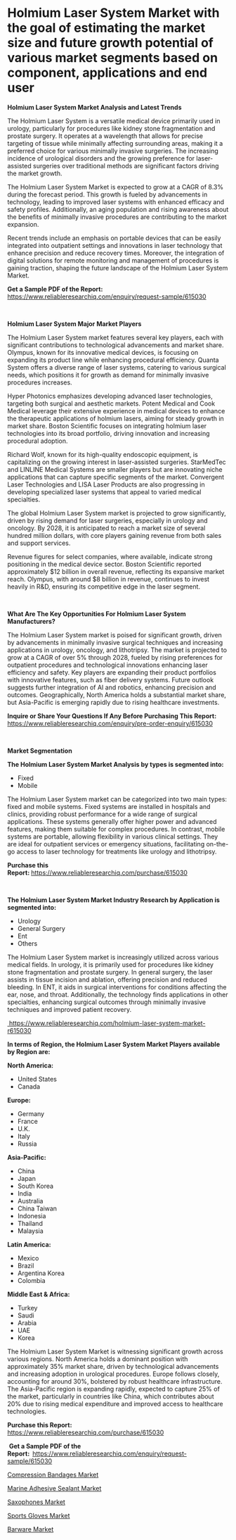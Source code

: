 <p><h1>Holmium Laser System Market with the goal of estimating the market size and future growth potential of various market segments based on component, applications and end user</h1></p><p><strong>Holmium Laser System Market Analysis and Latest Trends</strong></p>
<p><p>The Holmium Laser System is a versatile medical device primarily used in urology, particularly for procedures like kidney stone fragmentation and prostate surgery. It operates at a wavelength that allows for precise targeting of tissue while minimally affecting surrounding areas, making it a preferred choice for various minimally invasive surgeries. The increasing incidence of urological disorders and the growing preference for laser-assisted surgeries over traditional methods are significant factors driving the market growth.</p><p>The Holmium Laser System Market is expected to grow at a CAGR of 8.3% during the forecast period. This growth is fueled by advancements in technology, leading to improved laser systems with enhanced efficacy and safety profiles. Additionally, an aging population and rising awareness about the benefits of minimally invasive procedures are contributing to the market expansion. </p><p>Recent trends include an emphasis on portable devices that can be easily integrated into outpatient settings and innovations in laser technology that enhance precision and reduce recovery times. Moreover, the integration of digital solutions for remote monitoring and management of procedures is gaining traction, shaping the future landscape of the Holmium Laser System Market.</p></p>
<p><strong>Get a Sample PDF of the Report:&nbsp;</strong> <a href="https://www.reliableresearchiq.com/enquiry/request-sample/615030?utm_campaign=1720&utm_medium=2&utm_source=Github&utm_content=ia&utm_term=11122024&utm_id=holmium-laser-system">https://www.reliableresearchiq.com/enquiry/request-sample/615030</a></p>
<p>&nbsp;</p>
<p><strong>Holmium Laser System Major Market Players</strong></p>
<p><p>The Holmium Laser System market features several key players, each with significant contributions to technological advancements and market share. Olympus, known for its innovative medical devices, is focusing on expanding its product line while enhancing procedural efficiency. Quanta System offers a diverse range of laser systems, catering to various surgical needs, which positions it for growth as demand for minimally invasive procedures increases.</p><p>Hyper Photonics emphasizes developing advanced laser technologies, targeting both surgical and aesthetic markets. Potent Medical and Cook Medical leverage their extensive experience in medical devices to enhance the therapeutic applications of holmium lasers, aiming for steady growth in market share. Boston Scientific focuses on integrating holmium laser technologies into its broad portfolio, driving innovation and increasing procedural adoption.</p><p>Richard Wolf, known for its high-quality endoscopic equipment, is capitalizing on the growing interest in laser-assisted surgeries. StarMedTec and LINLINE Medical Systems are smaller players but are innovating niche applications that can capture specific segments of the market. Convergent Laser Technologies and LISA Laser Products are also progressing in developing specialized laser systems that appeal to varied medical specialties.</p><p>The global Holmium Laser System market is projected to grow significantly, driven by rising demand for laser surgeries, especially in urology and oncology. By 2028, it is anticipated to reach a market size of several hundred million dollars, with core players gaining revenue from both sales and support services.</p><p>Revenue figures for select companies, where available, indicate strong positioning in the medical device sector. Boston Scientific reported approximately $12 billion in overall revenue, reflecting its expansive market reach. Olympus, with around $8 billion in revenue, continues to invest heavily in R&D, ensuring its competitive edge in the laser segment.</p></p>
<p>&nbsp;</p>
<p><strong>What Are The Key Opportunities For Holmium Laser System Manufacturers?</strong></p>
<p><p>The Holmium Laser System market is poised for significant growth, driven by advancements in minimally invasive surgical techniques and increasing applications in urology, oncology, and lithotripsy. The market is projected to grow at a CAGR of over 5% through 2028, fueled by rising preferences for outpatient procedures and technological innovations enhancing laser efficiency and safety. Key players are expanding their product portfolios with innovative features, such as fiber delivery systems. Future outlook suggests further integration of AI and robotics, enhancing precision and outcomes. Geographically, North America holds a substantial market share, but Asia-Pacific is emerging rapidly due to rising healthcare investments.</p></p>
<p><strong>Inquire or Share Your Questions If Any Before Purchasing This Report:</strong> <a href="https://www.reliableresearchiq.com/enquiry/pre-order-enquiry/615030?utm_campaign=1720&utm_medium=2&utm_source=Github&utm_content=ia&utm_term=11122024&utm_id=holmium-laser-system">https://www.reliableresearchiq.com/enquiry/pre-order-enquiry/615030</a></p>
<p>&nbsp;</p>
<p><strong>Market Segmentation</strong></p>
<p><strong>The Holmium Laser System Market Analysis by types is segmented into:</strong></p>
<p><ul><li>Fixed</li><li>Mobile</li></ul></p>
<p><p>The Holmium Laser System market can be categorized into two main types: fixed and mobile systems. Fixed systems are installed in hospitals and clinics, providing robust performance for a wide range of surgical applications. These systems generally offer higher power and advanced features, making them suitable for complex procedures. In contrast, mobile systems are portable, allowing flexibility in various clinical settings. They are ideal for outpatient services or emergency situations, facilitating on-the-go access to laser technology for treatments like urology and lithotripsy.</p></p>
<p><strong>Purchase this Report:&nbsp;</strong><a href="https://www.reliableresearchiq.com/purchase/615030?utm_campaign=1720&utm_medium=2&utm_source=Github&utm_content=ia&utm_term=11122024&utm_id=holmium-laser-system">https://www.reliableresearchiq.com/purchase/615030</a></p>
<p>&nbsp;</p>
<p><strong>The Holmium Laser System Market Industry Research by Application is segmented into:</strong></p>
<p><ul><li>Urology</li><li>General Surgery</li><li>Ent</li><li>Others</li></ul></p>
<p><p>The Holmium Laser System market is increasingly utilized across various medical fields. In urology, it is primarily used for procedures like kidney stone fragmentation and prostate surgery. In general surgery, the laser assists in tissue incision and ablation, offering precision and reduced bleeding. In ENT, it aids in surgical interventions for conditions affecting the ear, nose, and throat. Additionally, the technology finds applications in other specialties, enhancing surgical outcomes through minimally invasive techniques and improved patient recovery.</p></p>
<p><a href="https://www.reliableresearchiq.com/holmium-laser-system-market-r615030?utm_campaign=1720&utm_medium=2&utm_source=Github&utm_content=ia&utm_term=11122024&utm_id=holmium-laser-system">&nbsp;https://www.reliableresearchiq.com/holmium-laser-system-market-r615030</a></p>
<p><strong>In terms of Region, the Holmium Laser System Market Players available by Region are:</strong></p>
<p>
    <p> <strong> North America: </strong>
        <ul>
            <li>United States</li>
            <li>Canada</li>
        </ul>
        </p> 
    <p> <strong> Europe: </strong>
        <ul>
            <li>Germany</li>
            <li>France</li>
            <li>U.K.</li>
            <li>Italy</li>
            <li>Russia</li>
        </ul>
        </p> 
    <p> <strong> Asia-Pacific: </strong>
        <ul>
            <li>China</li>
            <li>Japan</li>
            <li>South Korea</li>
            <li>India</li>
            <li>Australia</li>
            <li>China Taiwan</li>
            <li>Indonesia</li>
            <li>Thailand</li>
            <li>Malaysia</li>
        </ul>
        </p> 
    <p> <strong> Latin America: </strong>
        <ul>
            <li>Mexico</li>
            <li>Brazil</li>
            <li>Argentina Korea</li>
            <li>Colombia</li>
        </ul>
        </p> 
    <p> <strong> Middle East & Africa: </strong>
        <ul>
            <li>Turkey</li>
            <li>Saudi</li>
            <li>Arabia</li>
            <li>UAE</li>
            <li>Korea</li>
        </ul>
    </p>
    </p>
<p><p>The Holmium Laser System Market is witnessing significant growth across various regions. North America holds a dominant position with approximately 35% market share, driven by technological advancements and increasing adoption in urological procedures. Europe follows closely, accounting for around 30%, bolstered by robust healthcare infrastructure. The Asia-Pacific region is expanding rapidly, expected to capture 25% of the market, particularly in countries like China, which contributes about 20% due to rising medical expenditure and improved access to healthcare technologies.</p></p>
<p><strong>Purchase this Report: </strong><a href="https://www.reliableresearchiq.com/purchase/615030?utm_campaign=1720&utm_medium=2&utm_source=Github&utm_content=ia&utm_term=11122024&utm_id=holmium-laser-system">https://www.reliableresearchiq.com/purchase/615030</a></p>
<p>&nbsp;<strong>Get a Sample PDF of the Report:&nbsp;&nbsp;</strong><a href="https://www.reliableresearchiq.com/enquiry/request-sample/615030?utm_campaign=1720&utm_medium=2&utm_source=Github&utm_content=ia&utm_term=11122024&utm_id=holmium-laser-system">https://www.reliableresearchiq.com/enquiry/request-sample/615030</a></p>
<p><strong></strong></p>
<p><p><a href="https://www.linkedin.com/pulse/c-hannibex-sqmmf?utm_campaign=1720&utm_medium=2&utm_source=Github&utm_content=ia&utm_term=11122024&utm_id=holmium-laser-system">Compression Bandages Market</a></p><p><a href="https://www.linkedin.com/pulse/res-insight-dial-qultf?utm_campaign=1720&utm_medium=2&utm_source=Github&utm_content=ia&utm_term=11122024&utm_id=holmium-laser-system">Marine Adhesive Sealant Market</a></p><p><a href="https://www.linkedin.com/pulse/detailed-report-saxophones-market-value-segments-growth-gg1mf?utm_campaign=1720&utm_medium=2&utm_source=Github&utm_content=ia&utm_term=11122024&utm_id=holmium-laser-system">Saxophones Market</a></p><p><a href="https://www.linkedin.com/pulse/future-trends-sports-gloves-market-2024-2031-size-projected-injgf?utm_campaign=1720&utm_medium=2&utm_source=Github&utm_content=ia&utm_term=11122024&utm_id=holmium-laser-system">Sports Gloves Market</a></p><p><a href="https://www.linkedin.com/pulse/foreign-market-opportunities-dynamics-analysis-barware-report-83eef?utm_campaign=1720&utm_medium=2&utm_source=Github&utm_content=ia&utm_term=11122024&utm_id=holmium-laser-system">Barware Market</a></p></p>